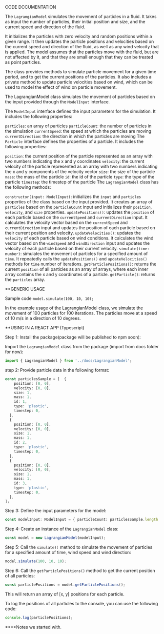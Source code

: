 CODE DOCUMENTATION

The `LagrangianModel` simulates the movement of particles in a fluid. It takes as input the number of particles, their initial position and size, and the current speed and direction of the fluid.

It initializes the particles with zero velocity and random positions within a given range. It then updates the particle positions and velocities based on the current speed and direction of the fluid, as well as any wind velocity that is applied. The model assumes that the particles move with the fluid, but are not affected by it, and that they are small enough that they can be treated as point particles.

The class provides methods to simulate particle movement for a given time period, and to get the current positions of the particles. It also includes a private method to update particle velocities based on wind, which can be used to model the effect of wind on particle movement.

The LagrangianModel class simulates the movement of particles based on the input provided through the `ModelInput` interface.

The `ModelInput` interface defines the input parameters for the simulation. It includes the following properties:

`particles`: an array of particles
`particleCount`: the number of particles in the simulation
`currentSpeed`: the speed at which the particles are moving
`currentDirection`: the direction in which the particles are moving
The `Particle` interface defines the properties of a particle. It includes the following properties:

`position`: the current position of the particle represented as an array with two numbers indicating the x and y coordinates
`velocity`: the current velocity of the particle represented as an array with two numbers indicating the x and y components of the velocity vector
`size`: the size of the particle
`mass`: the mass of the particle
`id`: the id of the particle
`type`: the type of the particle
`timestep`: the timestep of the particle
The `LagrangianModel` class has the following methods:

`constructor(input: ModelInput)`: initializes the `input` and `particles` properties of the class based on the input provided. It creates an array of `particles` based on the `particleCount` input and initializes their `position`, `velocity`, and `size` properties.
`updatePositions()`: updates the `position` of each particle based on the `currentSpeed` and `currentDirection` input. It calculates the velocity vector based on the `currentSpeed` and `currentDirection` input and updates the position of each particle based on their current position and velocity.
`updateVelocities()`: updates the `velocity` of each particle based on wind conditions. It calculates the wind vector based on the `windSpeed` and `windDirection` input and updates the velocity of each particle based on their current velocity.
`simulate(time: number)`: simulates the movement of particles for a specified amount of `time`. It repeatedly calls the `updatePositions()` and `updateVelocities()` methods for `time` number of iterations.
`getParticlePositions()`: returns the current `position` of all particles as an array of arrays, where each inner array contains the x and y coordinates of a particle.
`getParticle()`: returns the `particles` array. 



**GENERIC USAGE

Sample code
`model.simulate(100, 10, 10);`


In the example usage of the LagrangianModel class, we simulate the movement of 100 particles for 100 iterations. The particles move at a speed of 10 m/s in a direction of 10 degrees.

**USING IN A REACT APP (Typescript)

Step 1: 
Install the package(package will be published to npm soon):

Import the `LagrangianModel` class from the package (import from docs folder for now):

```Typescript
import { LagrangianModel } from '../docs/LagrangianModel';

```
step 2:
Provide particle data in the following format:
```TypeScript
const particlesSample = [  {
    position: [0, 0],
    velocity: [0, 0],
    size: 1,
    mass: 1,
    id: 1,
    type: 'plastic',
    timestep: 0,
  },
  {
    position: [0, 0],
    velocity: [0, 0],
    size: 1,
    mass: 1,
    id: 2,
    type: 'plastic',
    timestep: 0,
  },
  {
    position: [0, 0],
    velocity: [0, 0],
    size: 1,
    mass: 1,
    id: 3,
    type: 'plastic',
    timestep: 0,
  },
];

```

Step 3: 
Define the input parameters for the model:

```Typescript
const modelInput: ModelInput = { particleCount: particlesSample.length, particles: particlesSample,  currentSpeed: 0.5, currentDirection: 0, };
```

Step 4:
Create an instance of the `LagrangianModel` class:

```Typescript
const model = new LagrangianModel(modelInput);

```
Step 5:
Call the `simulate()` method to simulate the movement of particles for a specified amount of time, wind speed and wind direction:

```Typescript
model.simulate(100, 10, 10);

```
Step 6:
Call the `getParticlePositions()` method to get the current position of all particles:

```Typescript
const particlePositions = model.getParticlePositions();

```
This will return an array of [x, y] positions for each particle.

To log the positions of all particles to the console, you can use the following code:

```Typescript
console.log(particlePositions);

```

****Notes we started with.

<!-- The Lagrangian model is what we will be using to simulate the movement of marine litter in the Gulf Of Guinea. The model will help us in calculating the movement of marine litter based on the ocean currents and winds.

How we can use the Lagrangian model to simulate the movement of marine litter in the Gulf of Guinea:

Data: we have to gather data on the ocean currents and winds in the Gulf of Guinea. We'll be sourcing this from other researches and researchers. The data we need has to show location, amount, type of marine litter, ocean currents, wind patterns, and tides that can influence the movement of marine litter. 

Then we have to determine the ocean velocity field in the Gulf of Guinea. This field represents the velocity of the water at each point in the region.

We create a set of Lagrangian particles to represent the marine litter. Each particle represents a piece of marine litter and its movement is determined by the velocity field.

For each time step, calculate the position of each particle using the velocity field. The equation for the movement of a particle at position (x, y) at time t is given by:

x(t + Δt) = x(t) + u(x(t), y(t)) * Δt
y(t + Δt) = y(t) + v(x(t), y(t)) * Δt

where u and v are the components of the velocity field and Δt is the time step.

This article might be a lot to take in, but it's a good start (https://www.tandfonline.com/doi/full/10.1080/1755876X.2019.1611708?src=recsys). If you have any questions, feel free to raise a question in FAQ

First iteration of the Lagrangian model is in the docs folder (LangrangianCodeV0.ts), final and current usable iteration is (LangrangianCode.ts). The model is written in Typescript and can be used in a React app. Will be adding more documentation to the model soon. -->